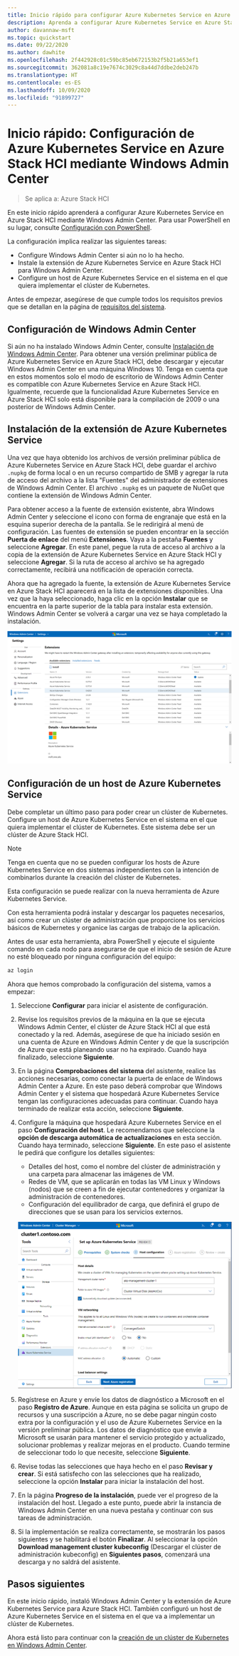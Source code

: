 ```yaml
---
title: Inicio rápido para configurar Azure Kubernetes Service en Azure Stack HCI mediante Windows Admin Center
description: Aprenda a configurar Azure Kubernetes Service en Azure Stack HCI mediante Windows Admin Center.
author: davannaw-msft
ms.topic: quickstart
ms.date: 09/22/2020
ms.author: dawhite
ms.openlocfilehash: 2f442928c01c59bc85eb672153b2f5b21a653ef1
ms.sourcegitcommit: 362081a8c19e7674c3029c8a44d7ddbe2deb247b
ms.translationtype: HT
ms.contentlocale: es-ES
ms.lasthandoff: 10/09/2020
ms.locfileid: "91899727"
---
```

# <a name="quickstart-set-up-azure-kubernetes-service-on-azure-stack-hci-using-windows-admin-center"></a>Inicio rápido: Configuración de Azure Kubernetes Service en Azure Stack HCI mediante Windows Admin Center

> Se aplica a: Azure Stack HCI

En este inicio rápido aprenderá a configurar Azure Kubernetes Service en Azure Stack HCI mediante Windows Admin Center. Para usar PowerShell en su lugar, consulte [Configuración con PowerShell](setup-powershell.md).

La configuración implica realizar las siguientes tareas:

* Configure Windows Admin Center si aún no lo ha hecho.
* Instale la extensión de Azure Kubernetes Service en Azure Stack HCI para Windows Admin Center.
* Configure un host de Azure Kubernetes Service en el sistema en el que quiera implementar el clúster de Kubernetes.

Antes de empezar, asegúrese de que cumple todos los requisitos previos que se detallan en la página de [requisitos del sistema](.\system-requirements.md).

## <a name="setting-up-windows-admin-center"></a>Configuración de Windows Admin Center

Si aún no ha instalado Windows Admin Center, consulte [Instalación de Windows Admin Center](/windows-server/manage/windows-admin-center/deploy/install). Para obtener una versión preliminar pública de Azure Kubernetes Service en Azure Stack HCI, debe descargar y ejecutar Windows Admin Center en una máquina Windows 10. Tenga en cuenta que en estos momentos solo el modo de escritorio de Windows Admin Center es compatible con Azure Kubernetes Service en Azure Stack HCI. Igualmente, recuerde que la funcionalidad Azure Kubernetes Service en Azure Stack HCI solo está disponible para la compilación de 2009 o una posterior de Windows Admin Center.

## <a name="installing-the-azure-kubernetes-service-extension"></a>Instalación de la extensión de Azure Kubernetes Service

Una vez que haya obtenido los archivos de versión preliminar pública de Azure Kubernetes Service en Azure Stack HCI, debe guardar el archivo `.nupkg` de forma local o en un recurso compartido de SMB y agregar la ruta de acceso del archivo a la lista "Fuentes" del administrador de extensiones de Windows Admin Center. El archivo `.nupkg` es un paquete de NuGet que contiene la extensión de Windows Admin Center.

Para obtener acceso a la fuente de extensión existente, abra Windows Admin Center y seleccione el icono con forma de engranaje que está en la esquina superior derecha de la pantalla. Se le redirigirá al menú de configuración. Las fuentes de extensión se pueden encontrar en la sección **Puerta de enlace** del menú **Extensiones**. Vaya a la pestaña **Fuentes** y seleccione **Agregar**. En este panel, pegue la ruta de acceso al archivo a la copia de la extensión de Azure Kubernetes Service en Azure Stack HCI y seleccione **Agregar**. Si la ruta de acceso al archivo se ha agregado correctamente, recibirá una notificación de operación correcta. 

Ahora que ha agregado la fuente, la extensión de Azure Kubernetes Service en Azure Stack HCI aparecerá en la lista de extensiones disponibles. Una vez que la haya seleccionado, haga clic en la opción **Instalar** que se encuentra en la parte superior de la tabla para instalar esta extensión. Windows Admin Center se volverá a cargar una vez se haya completado la instalación. 

[ ![Vista de la lista de extensiones disponibles en el administrador de extensiones de Windows Admin Center.](.\media\setup\extension-manager.png) ](.\media\setup\extension-manager.png#lightbox)

## <a name="setting-up-an-azure-kubernetes-service-host"></a>Configuración de un host de Azure Kubernetes Service

Debe completar un último paso para poder crear un clúster de Kubernetes. Configure un host de Azure Kubernetes Service en el sistema en el que quiera implementar el clúster de Kubernetes. Este sistema debe ser un clúster de Azure Stack HCI. 

> [!NOTE] 
> Tenga en cuenta que no se pueden configurar los hosts de Azure Kubernetes Service en dos sistemas independientes con la intención de combinarlos durante la creación del clúster de Kubernetes. 

Esta configuración se puede realizar con la nueva herramienta de Azure Kubernetes Service. 

Con esta herramienta podrá instalar y descargar los paquetes necesarios, así como crear un clúster de administración que proporcione los servicios básicos de Kubernetes y organice las cargas de trabajo de la aplicación. 

Antes de usar esta herramienta, abra PowerShell y ejecute el siguiente comando en cada nodo para asegurarse de que el inicio de sesión de Azure no esté bloqueado por ninguna configuración del equipo:
```PowerShell
az login
```

Ahora que hemos comprobado la configuración del sistema, vamos a empezar: 
1. Seleccione **Configurar** para iniciar el asistente de configuración.
2. Revise los requisitos previos de la máquina en la que se ejecuta Windows Admin Center, el clúster de Azure Stack HCI al que está conectado y la red. Además, asegúrese de que ha iniciado sesión en una cuenta de Azure en Windows Admin Center y de que la suscripción de Azure que está planeando usar no ha expirado. Cuando haya finalizado, seleccione **Siguiente**.
3. En la página **Comprobaciones del sistema** del asistente, realice las acciones necesarias, como conectar la puerta de enlace de Windows Admin Center a Azure. En este paso deberá comprobar que Windows Admin Center y el sistema que hospedará Azure Kubernetes Service tengan las configuraciones adecuadas para continuar. Cuando haya terminado de realizar esta acción, seleccione **Siguiente**.
4. Configure la máquina que hospedará Azure Kubernetes Service en el paso **Configuración del host**. Le recomendamos que seleccione la **opción de descarga automática de actualizaciones** en esta sección. Cuando haya terminado, seleccione **Siguiente**. En este paso el asistente le pedirá que configure los detalles siguientes:
    * Detalles del host, como el nombre del clúster de administración y una carpeta para almacenar las imágenes de VM.
    * Redes de VM, que se aplicarán en todas las VM Linux y Windows (nodos) que se creen a fin de ejecutar contenedores y organizar la administración de contenedores. 
    * Configuración del equilibrador de carga, que definirá el grupo de direcciones que se usan para los servicios externos.

    ![Se muestra el paso de configuración del host del asistente para host de Azure Kubernetes Service.](.\media\setup\host-configuration.png)

5. Regístrese en Azure y envíe los datos de diagnóstico a Microsoft en el paso **Registro de Azure**. Aunque en esta página se solicita un grupo de recursos y una suscripción a Azure, no se debe pagar ningún costo extra por la configuración y el uso de Azure Kubernetes Service en la versión preliminar pública. Los datos de diagnóstico que envíe a Microsoft se usarán para mantener el servicio protegido y actualizado, solucionar problemas y realizar mejoras en el producto. Cuando termine de seleccionar todo lo que necesite, seleccione **Siguiente**.
6. Revise todas las selecciones que haya hecho en el paso **Revisar y crear**. Si está satisfecho con las selecciones que ha realizado, seleccione la opción **Instalar** para iniciar la instalación del host. 
7. En la página **Progreso de la instalación**, puede ver el progreso de la instalación del host. Llegado a este punto, puede abrir la instancia de Windows Admin Center en una nueva pestaña y continuar con sus tareas de administración. 
8. Si la implementación se realiza correctamente, se mostrarán los pasos siguientes y se habilitará el botón **Finalizar**. Al seleccionar la opción **Download management cluster kubeconfig** (Descargar el clúster de administración kubeconfig) en **Siguientes pasos**, comenzará una descarga y no saldrá del asistente. 

## <a name="next-steps"></a>Pasos siguientes

En este inicio rápido, instaló Windows Admin Center y la extensión de Azure Kubernetes Service para Azure Stack HCI. También configuró un host de Azure Kubernetes Service en el sistema en el que va a implementar un clúster de Kubernetes.

Ahora está listo para continuar con la [creación de un clúster de Kubernetes en Windows Admin Center](create-kubernetes-cluster.md).